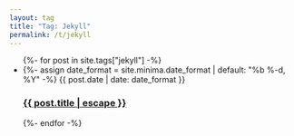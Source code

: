 ```yaml
---
layout: tag
title: "Tag: Jekyll"
permalink: /t/jekyll
---
```


<ul class="post-list">
    {%- for post in site.tags["jekyll"] -%}
    <li>
        {%- assign date_format = site.minima.date_format | default: "%b %-d, %Y" -%} 
        <span class="post-meta">
            {{ post.date | date: date_format }}
        </span>
        <h3>
            <a class="post-link" href="{{ post.url | relative_url }}">
                {{ post.title | escape }}
            </a>
        </h3>
    </li>
    {%- endfor -%}
</ul>